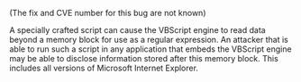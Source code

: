 (The fix and CVE number for this bug are not known)

A specially crafted script can cause the VBScript engine to read data beyond a
memory block for use as a regular expression. An attacker that is able to run
such a script in any application that embeds the VBScript engine may be able to
disclose information stored after this memory block. This includes all versions
of Microsoft Internet Explorer.

